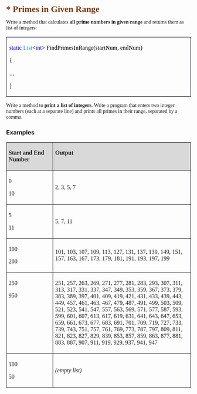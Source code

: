 <P STYLE="margin-top: 0.08in; margin-bottom: 0.06in; page-break-inside: avoid; page-break-after: avoid">
	<FONT COLOR="#7c380a"><FONT FACE="Calibri, serif"><FONT SIZE=5><B>*
	Primes in Given Range</B></FONT></FONT></FONT></P>
  
<P STYLE="margin-bottom: 0.14in"><FONT FACE="Calibri, serif">Write a
method that calculates </FONT><FONT FACE="Calibri, serif"><B>all
prime numbers in given range</B></FONT><FONT FACE="Calibri, serif">
and returns them as list of integers:</FONT></P>
<TABLE WIDTH=695 CELLPADDING=4 CELLSPACING=0>
	<COL WIDTH=685>
	<TR>
		<TD WIDTH=685 VALIGN=TOP STYLE="border: 1px solid #00000a; padding-top: 0.04in; padding-bottom: 0.04in; padding-left: 0.08in; padding-right: 0.08in">
			<P STYLE="margin-bottom: 0in"><FONT COLOR="#0000ff"><FONT FACE="Consolas, serif">static</FONT></FONT><FONT COLOR="#000000"><FONT FACE="Consolas, serif">
			</FONT></FONT><FONT COLOR="#2b91af"><FONT FACE="Consolas, serif">List</FONT></FONT><FONT COLOR="#000000"><FONT FACE="Consolas, serif">&lt;</FONT></FONT><FONT COLOR="#0000ff"><FONT FACE="Consolas, serif">int</FONT></FONT><FONT COLOR="#000000"><FONT FACE="Consolas, serif">&gt;
			FindPrimesInRange(startNum, endNum)</FONT></FONT></P>
			<P STYLE="margin-bottom: 0in"><FONT COLOR="#000000"><FONT FACE="Consolas, serif">{</FONT></FONT></P>
			<P STYLE="margin-bottom: 0in"><FONT COLOR="#000000">    …</FONT></P>
			<P><FONT COLOR="#000000"><FONT FACE="Consolas, serif">}</FONT></FONT></P>
		</TD>
	</TR>
</TABLE>
<P STYLE="margin-top: 0.08in; margin-bottom: 0.14in"><FONT FACE="Calibri, serif">Write
a method to </FONT><FONT FACE="Calibri, serif"><B>print a list of
integers</B></FONT><FONT FACE="Calibri, serif">. Write a program that
enters two integer numbers (each at a separate line) and prints all
primes in their range, separated by a comma.</FONT></P>
<H3 CLASS="western">Examples</H3>
<TABLE WIDTH=694 CELLPADDING=4 CELLSPACING=0>
	<COL WIDTH=145>
	<COL WIDTH=530>
	<TR VALIGN=TOP>
		<TD WIDTH=145 BGCOLOR="#d9d9d9" STYLE="border: 1px solid #00000a; padding-top: 0.04in; padding-bottom: 0.04in; padding-left: 0.06in; padding-right: 0.06in">
			<P><FONT FACE="Calibri, serif"><B>Start and End Number</B></FONT></P>
		</TD>
		<TD WIDTH=530 BGCOLOR="#d9d9d9" STYLE="border: 1px solid #00000a; padding-top: 0.04in; padding-bottom: 0.04in; padding-left: 0.06in; padding-right: 0.06in">
			<P><FONT FACE="Calibri, serif"><B>Output</B></FONT></P>
		</TD>
	</TR>
	<TR>
		<TD WIDTH=145 VALIGN=TOP STYLE="border: 1px solid #00000a; padding-top: 0.04in; padding-bottom: 0.04in; padding-left: 0.06in; padding-right: 0.06in">
			<P STYLE="margin-bottom: 0in"><FONT FACE="Consolas, serif">0</FONT></P>
			<P><FONT FACE="Consolas, serif">10</FONT></P>
		</TD>
		<TD WIDTH=530 STYLE="border: 1px solid #00000a; padding-top: 0.04in; padding-bottom: 0.04in; padding-left: 0.06in; padding-right: 0.06in">
			<P><FONT FACE="Consolas, serif">2, 3, 5, 7</FONT></P>
		</TD>
	</TR>
	<TR>
		<TD WIDTH=145 VALIGN=TOP STYLE="border: 1px solid #00000a; padding-top: 0.04in; padding-bottom: 0.04in; padding-left: 0.06in; padding-right: 0.06in">
			<P STYLE="margin-bottom: 0in"><FONT FACE="Consolas, serif">5</FONT></P>
			<P><FONT FACE="Consolas, serif">11</FONT></P>
		</TD>
		<TD WIDTH=530 STYLE="border: 1px solid #00000a; padding-top: 0.04in; padding-bottom: 0.04in; padding-left: 0.06in; padding-right: 0.06in">
			<P><FONT FACE="Consolas, serif">5, 7, 11</FONT></P>
		</TD>
	</TR>
	<TR>
		<TD WIDTH=145 VALIGN=TOP STYLE="border: 1px solid #00000a; padding-top: 0.04in; padding-bottom: 0.04in; padding-left: 0.06in; padding-right: 0.06in">
			<P STYLE="margin-bottom: 0in"><FONT FACE="Consolas, serif">100</FONT></P>
			<P><FONT FACE="Consolas, serif">200</FONT></P>
		</TD>
		<TD WIDTH=530 STYLE="border: 1px solid #00000a; padding-top: 0.04in; padding-bottom: 0.04in; padding-left: 0.06in; padding-right: 0.06in">
			<P><FONT FACE="Consolas, serif">101, 103, 107, 109, 113, 127, 131,
			137, 139, 149, 151, 157, 163, 167, 173, 179, 181, 191, 193, 197,
			199</FONT></P>
		</TD>
	</TR>
	<TR>
		<TD WIDTH=145 VALIGN=TOP STYLE="border: 1px solid #00000a; padding-top: 0.04in; padding-bottom: 0.04in; padding-left: 0.06in; padding-right: 0.06in">
			<P STYLE="margin-bottom: 0in"><FONT FACE="Consolas, serif">250</FONT></P>
			<P><FONT FACE="Consolas, serif">950</FONT></P>
		</TD>
		<TD WIDTH=530 STYLE="border: 1px solid #00000a; padding-top: 0.04in; padding-bottom: 0.04in; padding-left: 0.06in; padding-right: 0.06in">
			<P><FONT FACE="Consolas, serif">251, 257, 263, 269, 271, 277, 281,
			283, 293, 307, 311, 313, 317, 331, 337, 347, 349, 353, 359, 367,
			373, 379, 383, 389, 397, 401, 409, 419, 421, 431, 433, 439, 443,
			449, 457, 461, 463, 467, 479, 487, 491, 499, 503, 509, 521, 523,
			541, 547, 557, 563, 569, 571, 577, 587, 593, 599, 601, 607, 613,
			617, 619, 631, 641, 643, 647, 653, 659, 661, 673, 677, 683, 691,
			701, 709, 719, 727, 733, 739, 743, 751, 757, 761, 769, 773, 787,
			797, 809, 811, 821, 823, 827, 829, 839, 853, 857, 859, 863, 877,
			881, 883, 887, 907, 911, 919, 929, 937, 941, 947</FONT></P>
		</TD>
	</TR>
	<TR>
		<TD WIDTH=145 VALIGN=TOP STYLE="border: 1px solid #00000a; padding-top: 0.04in; padding-bottom: 0.04in; padding-left: 0.06in; padding-right: 0.06in">
			<P STYLE="margin-bottom: 0in"><FONT FACE="Consolas, serif">100</FONT></P>
			<P><FONT FACE="Consolas, serif">50</FONT></P>
		</TD>
		<TD WIDTH=530 STYLE="border: 1px solid #00000a; padding-top: 0.04in; padding-bottom: 0.04in; padding-left: 0.06in; padding-right: 0.06in">
			<P><FONT FACE="Consolas, serif"><I>(empty list)</I></FONT></P>
		</TD>
	</TR>
</TABLE>